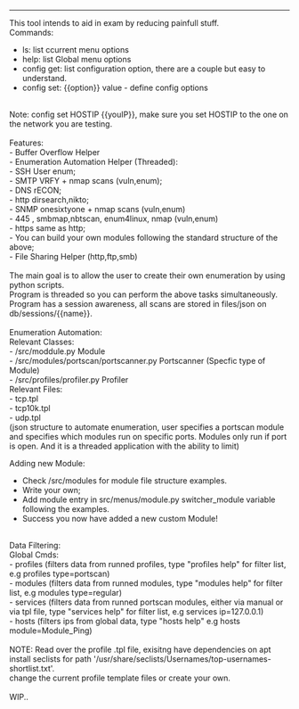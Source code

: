 -------------------------------------
This tool intends to aid in exam by reducing painfull stuff.
<br/>
Commands: <br/>
- ls: list ccurrent menu options <br/>
- help: list Global menu options <br/>
- config get: list configuration option, there are a couple but easy to understand. <br/>
- config set: {{option}} value - define config options <br/>
<br/>
Note: config set HOSTIP {{youIP}}, make sure you set HOSTIP to the one on the network you are testing. <br/>
<br/>
Features: <br/>
- Buffer Overflow Helper <br/>
- Enumeration Automation Helper (Threaded): <br/>
- SSH User enum; <br/>
- SMTP VRFY + nmap scans (vuln,enum); <br/>
- DNS rECON; <br/>
- http dirsearch,nikto; <br/>
- SNMP onesixtyone + nmap scans (vuln,enum) <br/>
- 445 , smbmap,nbtscan, enum4linux, nmap (vuln,enum) <br/>
- https same as http; <br/>
- You can build your own modules following the standard structure of the above; <br/>
- File Sharing Helper (http,ftp,smb) <br/>

<br/>
The main goal is to allow the user to create their own enumeration by using python scripts. <br/>
Program is threaded so you can perform the above tasks simultaneously. <br/>
Program has a session awareness, all scans are stored in files/json on db/sessions/{{name}}. <br/>
<br/>
Enumeration Automation: <br/>
Relevant Classes: <br/>
	- /src/moddule.py Module <br/>
	- /src/modules/portscan/portscanner.py Portscanner (Specfic type of Module) <br/>
	- /src/profiles/profiler.py Profiler <br/>
Relevant Files: <br/>
	- tcp.tpl <br/>
	- tcp10k.tpl <br/>
	- udp.tpl <br/>
	(json structure to automate enumeration, user specifies a portscan module and specifies which modules run on specific ports. Modules only run if port is open. And it is a threaded application with the ability to limit) <br/>

Adding new Module: <br/>
 - Check /src/modules for module file structure examples. <br/>
 - Write your own; <br/> 
 - Add module entry in src/menus/module.py switcher_module variable following the examples. <br/>
 - Success you now have added a new custom Module! <br/>
<br/>
Data Filtering: <br/>
Global Cmds: <br/>
	- profiles (filters data from runned profiles, type "profiles help" for filter list, e.g profiles type=portscan) <br/>
	- modules (filters data from runned modules, type "modules help" for filter list, e.g modules type=regular) <br/>
	- services (filters data from runned portscan modules, either via manual or via tpl file, type "services help" for filter list, e.g services ip=127.0.0.1) <br/>
	- hosts (filters ips from global data, type "hosts help" e.g hosts module=Module_Ping) <br/> 
<br/>
NOTE: Read over the profile .tpl file, exisitng have dependencies on apt install seclists for path '/usr/share/seclists/Usernames/top-usernames-shortlist.txt'. <br/>
change the current profile template files or create your own. <br/>
<br/>
WIP.. 

